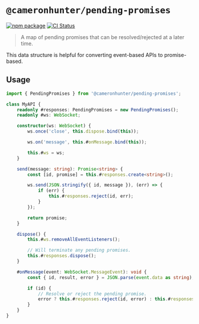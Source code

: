 # `@cameronhunter/pending-promises`

[![npm package](https://img.shields.io/npm/v/%40cameronhunter/pending-promises)](https://www.npmjs.com/package/@cameronhunter/pending-promises)
[![CI Status](https://github.com/cameronhunter/pending-promises/actions/workflows/CI.yml/badge.svg)](https://github.com/cameronhunter/pending-promises/actions/workflows/CI.yml)

> A map of pending promises that can be resolved/rejected at a later time.

This data structure is helpful for converting event-based APIs to promise-based.

## Usage

```ts
import { PendingPromises } from '@cameronhunter/pending-promises';

class MyAPI {
    readonly #responses: PendingPromises = new PendingPromises();
    readonly #ws: WebSocket;

    constructor(ws: WebSocket) {
        ws.once('close', this.dispose.bind(this));

        ws.on('message', this.#onMessage.bind(this));

        this.#ws = ws;
    }

    send(message: string): Promise<string> {
        const [id, promise] = this.#responses.create<string>();

        ws.send(JSON.stringify({ id, message }), (err) => {
            if (err) {
                this.#responses.reject(id, err);
            }
        });

        return promise;
    }

    dispose() {
        this.#ws.removeAllEventListeners();

        // Will terminate any pending promises.
        this.#responses.dispose();
    }

    #onMessage(event: WebSocket.MessageEvent): void {
        const { id, result, error } = JSON.parse(event.data as string);

        if (id) {
            // Resolve or reject the pending promise.
            error ? this.#responses.reject(id, error) : this.#responses.resolve(id, result);
        }
    }
}
```
